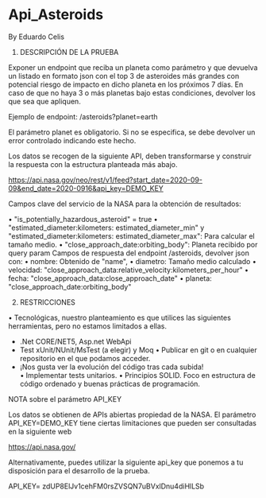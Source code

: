 # Api_Asteroids
By Eduardo Celis

1. DESCRIPCIÓN DE LA PRUEBA

Exponer un endpoint que reciba un planeta como parámetro y que devuelva un listado en
formato json con el top 3 de asteroides más grandes con potencial riesgo de impacto en dicho
planeta en los próximos 7 días. En caso de que no haya 3 o más planetas bajo estas
condiciones, devolver los que sea que apliquen. 

Ejemplo de endpoint: /asteroids?planet=earth 

El parámetro planet es obligatorio. Si no se especifica, se debe devolver un error controlado
indicando este hecho. 

Los datos se recogen de la siguiente API, deben transformarse y construir la respuesta con la
estructura planteada más abajo. 

https://api.nasa.gov/neo/rest/v1/feed?start_date=2020-09-09&end_date=2020-0916&api_key=DEMO_KEY

Campos clave del servicio de la NASA para la obtención de resultados: 

• "is_potentially_hazardous_asteroid" = true
• "estimated_diameter:kilometers: estimated_diameter_min" y 
"estimated_diameter:kilometers: estimated_diameter_max": Para calcular el tamaño medio.
• "close_approach_date:orbiting_body": Planeta recibido por query param 
Campos de respuesta del endpoint /asteroids, devolver json con: 
• nombre: Obtenido de "name",
• diametro: Tamaño medio calculado
• velocidad: "close_approach_data:relative_velocity:kilometers_per_hour"
• fecha: "close_approach_data:close_approach_date" 
• planeta: "close_approach_date:orbiting_body" 

2. RESTRICCIONES 

• Tecnológicas, nuestro planteamiento es que utilices las siguientes herramientas, pero no
estamos limitados a ellas.
- .Net CORE/NET5, Asp.net WebApi
- Test xUnit/NUnit/MsTest (a elegir) y Moq 
• Publicar en git o en cualquier repositorio en el que podamos acceder.
- ¡Nos gusta ver la evolución del código tras cada subida!  
• Implementar tests unitarios.
• Principios SOLID. Foco en estructura de código ordenado y buenas prácticas de
programación. 

NOTA sobre el parámetro API_KEY 

Los datos se obtienen de APIs abiertas propiedad de la NASA. El parámetro
API_KEY=DEMO_KEY tiene ciertas limitaciones que pueden ser consultadas en la siguiente web 

https://api.nasa.gov/ 

Alternativamente, puedes utilizar la siguiente api_key que ponemos a tu disposición para el
desarrollo de la prueba. 

API_KEY= zdUP8ElJv1cehFM0rsZVSQN7uBVxlDnu4diHlLSb
